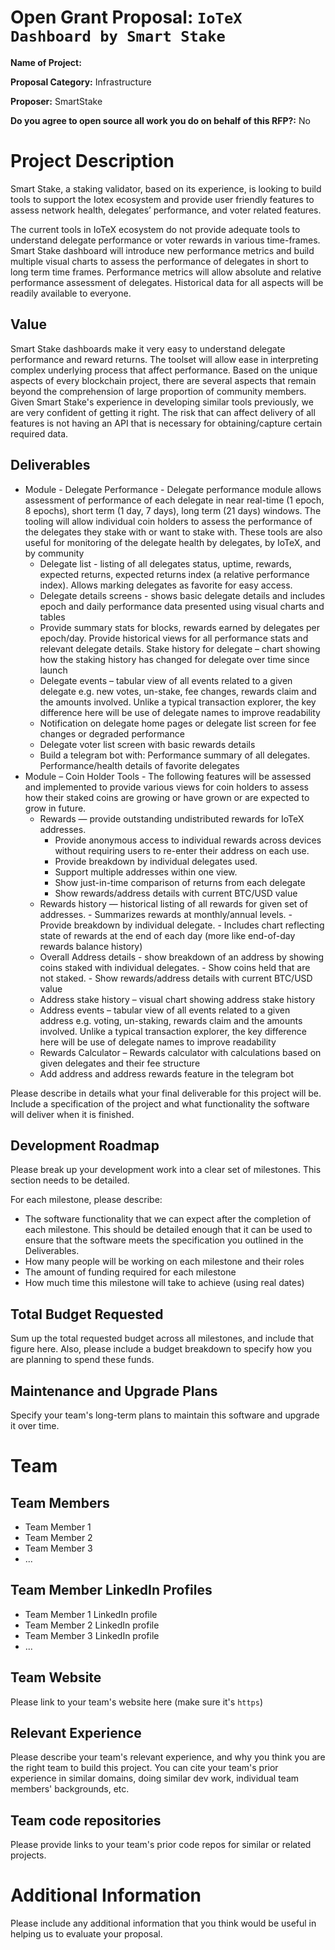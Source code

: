 # Open Grant Proposal: `IoTeX Dashboard by Smart Stake`

**Name of Project:**

**Proposal Category:** Infrastructure

**Proposer:** SmartStake

**Do you agree to open source all work you do on behalf of this RFP?:** No

# Project Description

Smart Stake, a staking validator, based on its experience, is looking to build tools to support the Iotex ecosystem and provide user friendly features to assess network health, delegates’ performance, and voter related features.

The current tools in IoTeX ecosystem do not provide adequate tools to understand delegate performance or voter rewards in various time-frames. Smart Stake dashboard will introduce new performance metrics and build multiple visual charts to assess the performance of delegates in short to long term time frames. Performance metrics will allow absolute and relative performance assessment of delegates. Historical data for all aspects will be readily available to everyone.

## Value

Smart Stake dashboards make it very easy to understand delegate performance and reward returns. The toolset will allow ease in interpreting complex underlying process that affect performance. Based on the unique aspects of every blockchain project, there are several aspects that remain beyond the comprehension of large proportion of community members. Given Smart Stake's experience in developing similar tools previously, we are very confident of getting it right. The risk that can affect delivery of all features is not having an API that is necessary for obtaining/capture certain required data.

## Deliverables

- Module - Delegate Performance - Delegate performance module allows assessment of performance of each delegate in near real-time (1 epoch, 8 epochs), short term (1 day, 7 days), long term (21 days) windows. The tooling will allow individual coin holders to assess the performance of the delegates they stake with or want to stake with. These tools are also useful for monitoring of the delegate health by delegates, by IoTeX, and by community
    - Delegate list - listing of all delegates status, uptime, rewards, expected returns, expected returns index (a relative performance index). Allows marking delegates as favorite for easy access.
    - Delegate details screens - shows basic delegate details and includes epoch and daily performance data presented using visual charts and tables
    -	Provide summary stats for blocks, rewards earned by delegates per epoch/day. Provide historical views for all performance stats and relevant delegate details. Stake history for delegate – chart showing how the staking history has changed for delegate over time since launch
    -	Delegate events – tabular view of all events related to a given delegate e.g. new votes, un-stake, fee changes, rewards claim and the amounts involved. Unlike a typical transaction explorer, the key difference here will be use of delegate names to improve readability
    -	Notification on delegate home pages or delegate list screen for fee changes or degraded performance
    - Delegate voter list screen with basic rewards details
    -	Build a telegram bot with: Performance summary of all delegates. Performance/health details of favorite delegates
- Module – Coin Holder Tools - The following features will be assessed and implemented to provide various views for coin holders to assess how their staked coins are growing or have grown or are expected to grow in future.
    - Rewards — provide outstanding undistributed rewards for IoTeX addresses.
      - Provide anonymous access to individual rewards across devices without requiring users to re-enter their address on each use.
      - Provide breakdown by individual delegates used.
      - Support multiple addresses within one view.
      - Show just-in-time comparison of returns from each delegate
      - Show rewards/address details with current BTC/USD value
    -	Rewards history — historical listing of all rewards for given set of addresses.
      - Summarizes rewards at monthly/annual levels.
      - Provide breakdown by individual delegate.
      - Includes chart reflecting state of rewards at the end of each day (more like end-of-day rewards balance history)
    -	Overall Address details - show breakdown of an address by showing coins staked with individual delegates.
      - Show coins held that are not staked.
      - Show rewards/address details with current BTC/USD value
    -	Address stake history – visual chart showing address stake history
    -	Address events – tabular view of all events related to a given address e.g. voting, un-staking, rewards claim and the amounts involved. Unlike a typical transaction explorer, the key difference here will be use of delegate names to improve readability
    -	Rewards Calculator – Rewards calculator with calculations based on given delegates and their fee structure
    -	Add address and address rewards feature in the telegram bot



Please describe in details what your final deliverable for this project will be. Include a specification of the project and what functionality the software will deliver when it is finished.

## Development Roadmap

Please break up your development work into a clear set of milestones. This section needs to be detailed.

For each milestone, please describe:
- The software functionality that we can expect after the completion of each milestone. This should be detailed enough that it can be used to ensure that the software meets the specification you outlined in the Deliverables.
- How many people will be working on each milestone and their roles
- The amount of funding required for each milestone
- How much time this milestone will take to achieve (using real dates)

## Total Budget Requested

Sum up the total requested budget across all milestones, and include that figure here. Also, please include a budget breakdown to specify how you are planning to spend these funds.

## Maintenance and Upgrade Plans

Specify your team's long-term plans to maintain this software and upgrade it over time.

# Team

## Team Members

- Team Member 1
- Team Member 2
- Team Member 3
- ...

## Team Member LinkedIn Profiles

- Team Member 1 LinkedIn profile
- Team Member 2 LinkedIn profile
- Team Member 3 LinkedIn profile
- ...

## Team Website

Please link to your team's website here (make sure it's `https`)

## Relevant Experience

Please describe your team's relevant experience, and why you think you are the right team to build this project. You can cite your team's prior experience in similar domains, doing similar dev work, individual team members' backgrounds, etc.

## Team code repositories

Please provide links to your team's prior code repos for similar or related projects.

# Additional Information

Please include any additional information that you think would be useful in helping us to evaluate your proposal.
